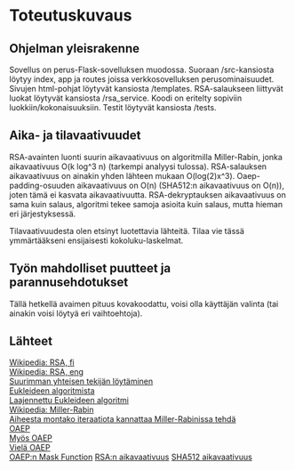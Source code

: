 # Toteutuskuvaus

## Ohjelman yleisrakenne

Sovellus on perus-Flask-sovelluksen muodossa. Suoraan /src-kansiosta löytyy index, app ja routes joissa verkkosovelluksen perusominaisuudet.
Sivujen html-pohjat löytyvät kansiosta /templates.
RSA-salaukseen liittyvät luokat löytyvät kansiosta /rsa_service. Koodi on eritelty sopiviin luokkiin/kokonaisuuksiin.
Testit löytyvät kansiosta /tests.

## Aika- ja tilavaativuudet  

RSA-avainten luonti suurin aikavaativuus on algoritmilla Miller-Rabin, jonka aikavaativuus O(k log^3 n) (tarkempi analyysi tulossa).
RSA-salauksen aikavaativuus on ainakin yhden lähteen mukaan O(log(2)x^3). Oaep-padding-osuuden aikavaativuus on O(n) (SHA512:n aikavaativuus on O(n)), joten tämä ei kasvata aikavaativuutta.
RSA-dekryptauksen aikavaativuus on sama kuin salaus, algoritmi tekee samoja asioita kuin salaus, mutta hieman eri järjestyksessä.

Tilavaativuudesta olen etsinyt luotettavia lähteitä. Tilaa vie tässä ymmärtääkseni ensijaisesti kokoluku-laskelmat.

## Työn mahdolliset puutteet ja parannusehdotukset

Tällä hetkellä avaimen pituus kovakoodattu, voisi olla käyttäjän valinta (tai ainakin voisi löytyä eri vaihtoehtoja).

## Lähteet
  
[Wikipedia: RSA, fi](https://fi.wikipedia.org/wiki/RSA)  
[Wikipedia: RSA, eng](https://en.wikipedia.org/wiki/RSA_(cryptosystem))  
[Suurimman yhteisen tekijän löytäminen](https://brilliant.org/wiki/extended-euclidean-algorithm/)  
[Eukleideen algoritmista](https://www.khanacademy.org/computing/computer-science/cryptography/modarithmetic/a/the-euclidean-algorithm)  
[Laajennettu Eukleideen algoritmi](https://en.wikipedia.org/wiki/Extended_Euclidean_algorithm)  
[Wikipedia: Miller-Rabin](https://en.wikipedia.org/wiki/Miller%E2%80%93Rabin_primality_test)  
[Aiheesta montako iteraatiota kannattaa Miller-Rabinissa tehdä](https://stackoverflow.com/questions/6325576/how-many-iterations-of-rabin-miller-should-i-use-for-cryptographic-safe-primes#:~:text=Each%20iteration%20of%20Rabin%2DMiller,that%20the%20number%20is%20composite)  
[OAEP](https://en.wikipedia.org/wiki/Optimal_asymmetric_encryption_padding)  
[Myös OAEP](https://datatracker.ietf.org/doc/html/rfc2437#section-9.1.1.2)  
[Vielä OAEP](https://www.inf.pucrs.br/~calazans/graduate/TPVLSI_I/RSA-oaep_spec.pdf)  
[OAEP:n Mask Function](https://en.wikipedia.org/wiki/Mask_generation_function)
[RSA:n aikavaativuus](https://link.springer.com/chapter/10.1007/978-3-030-12385-7_67)
[SHA512 aikavaativuus](https://iopscience.iop.org/article/10.1088/1742-6596/1314/1/012210/pdf)
